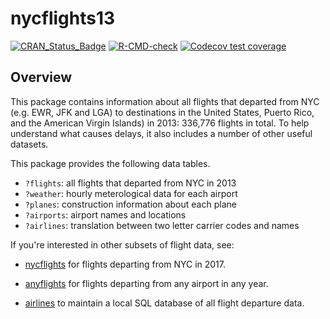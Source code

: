 # nycflights13

<!-- badges: start -->
[![CRAN_Status_Badge](http://www.r-pkg.org/badges/version/nycflights13)](https://cran.r-project.org/package=nycflights13)
[![R-CMD-check](https://github.com/tidyverse/nycflights13/actions/workflows/R-CMD-check.yaml/badge.svg)](https://github.com/tidyverse/nycflights13/actions/workflows/R-CMD-check.yaml)
[![Codecov test coverage](https://codecov.io/gh/tidyverse/nycflights13/branch/main/graph/badge.svg)](https://app.codecov.io/gh/tidyverse/nycflights13?branch=main)
<!-- badges: end -->

## Overview

This package contains information about all flights that departed from NYC
(e.g. EWR, JFK and LGA) to destinations in the United States, Puerto Rico,
and the American Virgin Islands) in 2013: 
336,776 flights in total. To help understand what causes delays, 
it also includes a number of other useful datasets.

This package provides the following data tables.

* `?flights`: all flights that departed from NYC in 2013
* `?weather`: hourly meterological data for each airport
* `?planes`: construction information about each plane
* `?airports`: airport names and locations
* `?airlines`: translation between two letter carrier codes and names

If you're interested in other subsets of flight data, see:

* [nycflights](https://github.com/jayleetx/nycflights) for flights departing 
  from NYC in 2017.
  
* [anyflights](https://github.com/simonpcouch/anyflights) for flights departing
  from any airport in any year.
  
* [airlines](https://github.com/beanumber/airlines) to maintain a local SQL
  database of all flight departure data.
